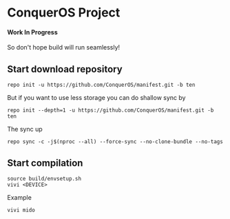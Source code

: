 # ConquerOS Project

#### Work In Progress
So don't hope build will run seamlessly!

## Start download repository
```
repo init -u https://github.com/ConquerOS/manifest.git -b ten
```

But if you want to use less storage you can do shallow sync by
```
repo init --depth=1 -u https://github.com/ConquerOS/manifest.git -b ten
```

The sync up
```
repo sync -c -j$(nproc --all) --force-sync --no-clone-bundle --no-tags
```

## Start compilation
```
source build/envsetup.sh
vivi <DEVICE>
```
Example
```
vivi mido
```